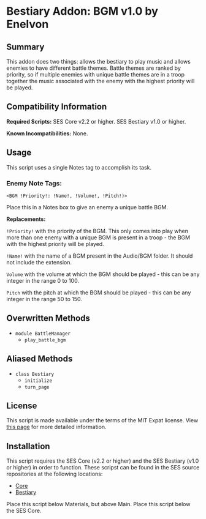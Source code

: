 Bestiary Addon: BGM v1.0 by Enelvon
=============================================================================

Summary
-----------------------------------------------------------------------------
  This addon does two things: allows the bestiary to play music and allows
enemies to have different battle themes. Battle themes are ranked by priority,
so if multiple enemies with unique battle themes are in a troop together the
music associated with the enemy with the highest priority will be played.

Compatibility Information
-----------------------------------------------------------------------------
**Required Scripts:**
  SES Core v2.2 or higher.
  SES Bestiary v1.0 or higher.

**Known Incompatibilities:**
  None.

Usage
-----------------------------------------------------------------------------
  This script uses a single Notes tag to accomplish its task.

### Enemy Note Tags:

`<BGM !Priority!: !Name!, !Volume!, !Pitch!)>`

  Place this in a Notes box to give an enemy a unique battle BGM.

**Replacements:**

`!Priority!` with the priority of the BGM. This only comes into play when more
than one enemy with a unique BGM is present in a troop - the BGM with the
highest priority will be played.

`!Name!` with the name of a BGM present in the Audio/BGM folder. It should not
include the extension.

`Volume` with the volume at which the BGM should be played - this can be any
integer in the range 0 to 100.

`Pitch` with the pitch at which the BGM should be played - this can be any
integer in the range 50 to 150.

Overwritten Methods
-----------------------------------------------------------------------------
* `module BattleManager`
    - `play_battle_bgm`

Aliased Methods
-----------------------------------------------------------------------------
* `class Bestiary`
    - `initialize`
    - `turn_page`

License
-----------------------------------------------------------------------------
  This script is made available under the terms of the MIT Expat license.
View [this page](http://sesvxace.wordpress.com/license/) for more detailed
information.

Installation
-----------------------------------------------------------------------------
  This script requires the SES Core (v2.2 or higher) and the SES Bestiary
(v1.0 or higher) in order to function.
These scripst can be found in the SES source repositories at the following
locations:

* [Core](https://github.com/sesvxace/core/blob/master/lib/core.rb)
* [Bestiary](https://github.com/sesvxace/bestiary/blob/master/lib/bestiary.rb)

Place this script below Materials, but above Main. Place this script below
the SES Core.
